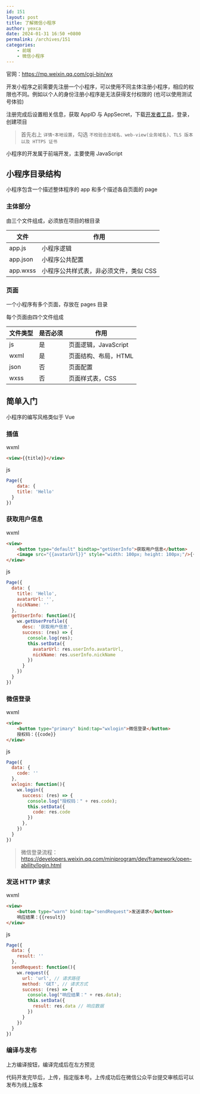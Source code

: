```yaml
---
id: 151
layout: post
title: 了解微信小程序
author: yexca
date: 2024-01-31 16:50 +0800
permalink: /archives/151
categories:
    - 前端
    - 微信小程序
---
```


官网：<https://mp.weixin.qq.com/cgi-bin/wx>

开发小程序之前需要先注册一个小程序，可以使用不同主体注册小程序，相应的权限也不同。例如以个人的身份注册小程序是无法获得支付权限的 (也可以使用测试号体验)

注册完成后设置相关信息，获取 AppID 与 AppSecret，下载[开发者工具](https://developers.weixin.qq.com/miniprogram/dev/devtools/stable.html)，登录，创建项目

> 首先右上 `详情`-`本地设置`，勾选 `不校验合法域名、web-view(业务域名)、TLS 版本以及 HTTPS 证书`

小程序的开发属于前端开发，主要使用 JavaScript

## 小程序目录结构

小程序包含一个描述整体程序的 app 和多个描述各自页面的 page

### 主体部分

由三个文件组成，必须放在项目的根目录

| 文件     | 作用                                   |
| -------- | -------------------------------------- |
| app.js   | 小程序逻辑                             |
| app.json | 小程序公共配置                         |
| app.wxss | 小程序公共样式表，非必须文件，类似 CSS |

### 页面

一个小程序有多个页面，存放在 pages 目录

每个页面由四个文件组成

| 文件类型 | 是否必须 | 作用                 |
| -------- | -------- | -------------------- |
| js       | 是       | 页面逻辑，JavaScript |
| wxml     | 是       | 页面结构、布局，HTML |
| json     | 否       | 页面配置             |
| wxss     | 否       | 页面样式表，CSS      |

## 简单入门

小程序的编写风格类似于 Vue

### 插值

wxml

```html
<view>{{title}}</view>
```

js

```javascript
Page({
    data: {
    title: 'Hello'
  }
})
```

### 获取用户信息

wxml

```html
<view>
    <button type="default" bindtap="getUserInfo">获取用户信息</button>
    <image src="{{avatarUrl}}" style="width: 100px; height: 100px;"/>{{nickName}}
</view>
```

js

```javascript
Page({
  data: {
    title: 'Hello',
    avatarUrl: '',
    nickName: ''
  },
  getUserInfo: function(){
    wx.getUserProfile({
      desc: '获取用户信息',
      success: (res) => {
        console.log(res);
        this.setData({
          avatarUrl: res.userInfo.avatarUrl,
          nickName: res.userInfo.nickName
        })
      }
    })
  }
})
```

### 微信登录

wxml

```html
<view>
    <button type="primary" bind:tap="wxlogin">微信登录</button>
    授权码：{{code}}
</view>
```

js

```javascript
Page({
  data: {
    code: ''
  },
  wxlogin: function(){
    wx.login({
      success: (res) => {
        console.log("授权码：" + res.code);
        this.setData({
          code: res.code
        })
      },
    })
  }
})

```

> 微信登录流程：<https://developers.weixin.qq.com/miniprogram/dev/framework/open-ability/login.html>

### 发送 HTTP 请求

wxml

```html
<view>
    <button type="warn" bind:tap="sendRequest">发送请求</button>
    响应结果：{{result}}
</view>
```

js

```javascript
Page({
  data: {
    result: ''
  },
  sendRequest: function(){
    wx.request({
      url: 'url', // 请求路径
      method: 'GET', // 请求方式
      success: (res) => {
        console.log("响应结果：" + res.data);
        this.setData({
          result: res.data // 响应数据
        })
      }
    })
  }
})

```

### 编译与发布

上方编译按钮，编译完成后在左方预览

代码开发完毕后，上传，指定版本号。上传成功后在微信公众平台提交审核后可以发布为线上版本